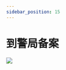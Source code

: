 ```yaml
---
sidebar_position: 15
---
```


# 到警局备案
<image src="sc-dialog/police.svg" ratio="0.5" />
<dialog>
# Hello.
# How can I help you?
## My [backpack/n.] was [stolen/v.] on the bus just now.
## My friend and I were [riding/v./2] bus number 13.
## We [got on:get on/v.] the bus at North Railway Station.
## I put my backpack on the empty seat next to me.
## When I looked up a few minutes later, the backpack was gone.
# What did you have in the backpack?
## My wallet, passport, camera and a [light/adj./2] jacket.
# Please fill out these [forms/n./3].
## OK.
## Thank you.
</dialog>
